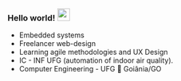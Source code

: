 



### Hello world! <img src="https://media.giphy.com/media/hvRJCLFzcasrR4ia7z/giphy.gif" width="25px">


+ Embedded systems
+ Freelancer web-design 
+ Learning agile methodologies and UX Design
+ IC - INF UFG (automation of indoor air quality).
+ Computer Engineering - UFG
:pushpin: Goiânia/GO
<br/>

<br />
